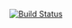 [![Build Status](https://app.travis-ci.com/MishailEx/job4j_grabber.svg?branch=master)](https://app.travis-ci.com/MishailEx/job4j_grabber)
